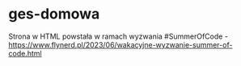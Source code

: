 # ges-domowa
Strona w HTML powstała w ramach wyzwania #SummerOfCode - https://www.flynerd.pl/2023/06/wakacyjne-wyzwanie-summer-of-code.html
